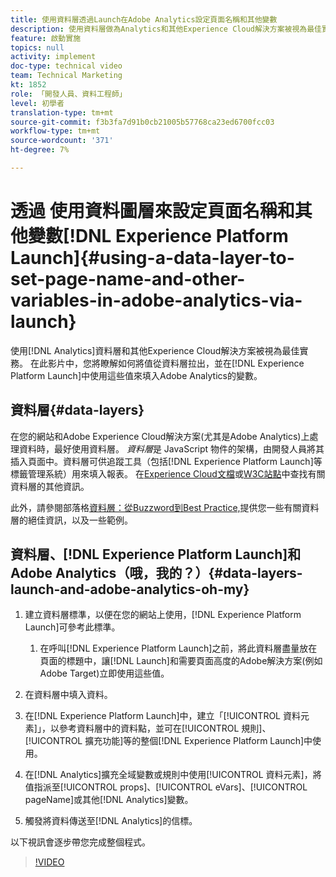 ```yaml
---
title: 使用資料層透過Launch在Adobe Analytics設定頁面名稱和其他變數
description: 使用資料層做為Analytics和其他Experience Cloud解決方案被視為最佳實務。 在此影片中，您將瞭解如何將值從資料層拉出，並在Launch中使用這些值來填入Adobe Analytics的變數。
feature: 啟動實施
topics: null
activity: implement
doc-type: technical video
team: Technical Marketing
kt: 1852
role: 「開發人員、資料工程師」
level: 初學者
translation-type: tm+mt
source-git-commit: f3b3fa7d91b0cb21005b57768ca23ed6700fcc03
workflow-type: tm+mt
source-wordcount: '371'
ht-degree: 7%

---
```



# 透過 使用資料圖層來設定頁面名稱和其他變數[!DNL Experience Platform Launch]{#using-a-data-layer-to-set-page-name-and-other-variables-in-adobe-analytics-via-launch}

使用[!DNL Analytics]資料層和其他Experience Cloud解決方案被視為最佳實務。 在此影片中，您將瞭解如何將值從資料層拉出，並在[!DNL Experience Platform Launch]中使用這些值來填入Adobe Analytics的變數。

## 資料層{#data-layers}

在您的網站和Adobe Experience Cloud解決方案(尤其是Adobe Analytics)上處理資料時，最好使用資料層。 _資料層_&#x200B;是 JavaScript 物件的架構，由開發人員將其插入頁面中。資料層可供追蹤工具（包括[!DNL Experience Platform Launch]等標籤管理系統）用來填入報表。 在[Experience Cloud文檔](https://marketing.adobe.com/resources/help/en_US/sc/implement/ref-data-layer.html)或[W3C站點](https://www.w3.org/)中查找有關資料層的其他資訊。

此外，請參閱部落格[資料層：從Buzzword到Best Practice,](https://theblog.adobe.com/data-layers-buzzword-best-practice/)提供您一些有關資料層的絕佳資訊，以及一些範例。

## 資料層、[!DNL Experience Platform Launch]和Adobe Analytics（哦，我的？）{#data-layers-launch-and-adobe-analytics-oh-my}

1. 建立資料層標準，以便在您的網站上使用，[!DNL Experience Platform Launch]可參考此標準。

   1. 在呼叫[!DNL Experience Platform Launch]之前，將此資料層盡量放在頁面的標題中，讓[!DNL Launch]和需要頁面高度的Adobe解決方案(例如Adobe Target)立即使用這些值。

1. 在資料層中填入資料。
1. 在[!DNL Experience Platform Launch]中，建立「[!UICONTROL 資料元素]」，以參考資料層中的資料點，並可在[!UICONTROL 規則]、[!UICONTROL 擴充功能]等的整個[!DNL Experience Platform Launch]中使用。
1. 在[!DNL Analytics]擴充全域變數或規則中使用[!UICONTROL 資料元素]，將值指派至[!UICONTROL props]、[!UICONTROL eVars]、[!UICONTROL pageName]或其他[!DNL Analytics]變數。
1. 觸發將資料傳送至[!DNL Analytics]的信標。

以下視訊會逐步帶您完成整個程式。

>[!VIDEO](https://video.tv.adobe.com/v/25899/?quality=12)
